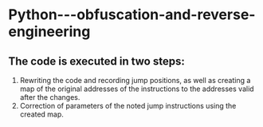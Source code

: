 # Python---obfuscation-and-reverse-engineering

## The code is executed in two steps:
1. Rewriting the code and recording jump positions, as well as creating a map of the original addresses of the instructions to the addresses valid after the changes.
2. Correction of parameters of the noted jump instructions using the created map.
